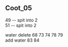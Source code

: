 ## Coot_05  

49 -- spit into 2  
51 -- spit into 2  

water delete 68 73 74 78 79   
add water 83 84   
